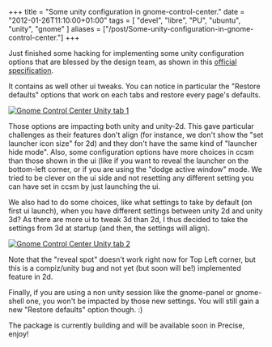 +++
title = "Some unity configuration in gnome-control-center."
date = "2012-01-26T11:10:00+01:00"
tags = [ "devel", "libre", "PU", "ubuntu", "unity", "gnome" ]
aliases = ["/post/Some-unity-configuration-in-gnome-control-center."]
+++
    <p>Just finished some hacking for implementing some unity configuration options that are blessed by the design team, as shown in this <a href="https://docs.google.com/document/d/1ILTJDiDCd25Npt2AmgzF8aOnZZECxTfM0hvsbWT2BxA/edit?hl=en_US#heading=h.kijjueu5tjdf">official specification</a>.</p>


<p>It contains as well other ui tweaks. You can notice in particular the "Restore defaults" options that work on each tabs and restore every page's defaults.</p>


<p><a href="/public/ubuntu/gnome_control_center_unity1.png" title="Gnome Control Center Unity tab 1"><img src="/public/ubuntu/.gnome_control_center_unity1_m.jpg" alt="Gnome Control Center Unity tab 1" style="display:block; margin:0 auto;" title="Gnome Control Center Unity tab 1, janv. 2012" /></a></p>


<p>Those options are impacting both unity and unity-2d. This gave particular challenges as their features don't align (for instance, we don't show the "set launcher icon size" for 2d) and they don't have the same kind of "launcher hide mode". Also, some configuration options have more choices in ccsm than those shown in the ui (like if you want to reveal the launcher on the bottom-left corner, or if you are using the "dodge active window" mode. We tried to be clever on the ui side and not resetting any different setting you can have set in ccsm by just launching the ui.</p>


<p>We also had to do some choices, like what settings to take by default (on first ui launch), when you have different settings between unity 2d and unity 3d? As there are more ui to tweak 3d than 2d, I thus decided to take the settings from 3d at startup (and then, the settings will align).</p>


<p><a href="/public/ubuntu/gnome_control_center_unity2.png" title="Gnome Control Center Unity tab 2"><img src="/public/ubuntu/.gnome_control_center_unity2_m.jpg" alt="Gnome Control Center Unity tab 2" style="display:block; margin:0 auto;" title="Gnome Control Center Unity tab 2, janv. 2012" /></a></p>


<p>Note that the "reveal spot" doesn't work right now for Top Left corner, but this is a compiz/unity bug and not yet (but soon will be!) implemented feature in 2d.</p>


<p>Finally, if you are using a non unity session like the gnome-panel or gnome-shell one, you won't be impacted by those new settings. You will still gain a new "Restore defaults" option though. :)</p>


<p>The package is currently building and will be available soon in Precise, enjoy!</p>
